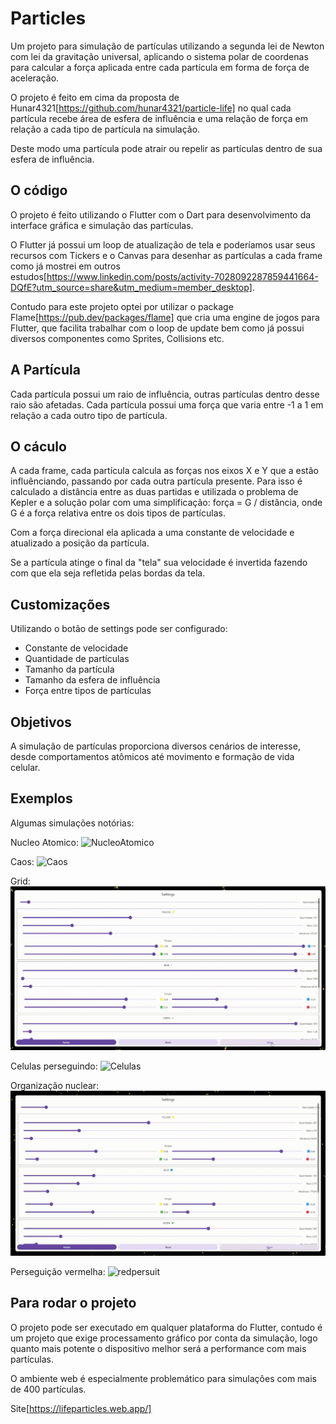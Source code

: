 # Particles

Um projeto para simulação de partículas utilizando a segunda lei de Newton com lei da gravitação universal, aplicando o sistema polar de coordenas para calcular a força aplicada entre cada partícula em forma de força de aceleração.

O projeto é feito em cima da proposta de Hunar4321[https://github.com/hunar4321/particle-life] no qual cada partícula recebe área de esfera de influência e uma relação de força em relação a cada tipo de partícula na simulação.

Deste modo uma partícula pode atrair ou repelir as partículas dentro de sua esfera de influência.

## O código

O projeto é feito utilizando o Flutter com o Dart para desenvolvimento da interface gráfica e simulação das partículas.

O Flutter já possui um loop de atualização de tela e poderíamos usar seus recursos com Tickers e o Canvas para desenhar as partículas a cada frame como já mostrei em outros estudos[https://www.linkedin.com/posts/activity-7028092287859441664-DQfE?utm_source=share&utm_medium=member_desktop].

Contudo para este projeto optei por utilizar o package Flame[https://pub.dev/packages/flame] que cria uma engine de jogos para Flutter, que facilita trabalhar com o loop de update bem como já possui diversos componentes como Sprites, Collisions etc.

## A Partícula

Cada partícula possui um raio de influência, outras partículas dentro desse raio são afetadas.
Cada partícula possui uma força que varia entre -1 a 1 em relação a cada outro tipo de partícula.

## O cáculo

A cada frame, cada partícula calcula as forças nos eixos X e Y que a estão influênciando, passando por cada outra partícula presente.
Para isso é calculado a distância entre as duas partidas e utilizada o problema de Kepler e a solução polar com uma simplificação: força = G / distância, onde G é a força relativa entre os dois tipos de partículas.

Com a força direcional ela aplicada a uma constante de velocidade e atualizado a posição da partícula.

Se a partícula atinge o final da "tela" sua velocidade é invertida fazendo com que ela seja refletida pelas bordas da tela.

## Customizações

Utilizando o botão de settings pode ser configurado:

- Constante de velocidade
- Quantidade de partículas
- Tamanho da partícula
- Tamanho da esfera de influência
- Força entre tipos de partículas

## Objetivos

A simulação de partículas proporciona diversos cenários de interesse, desde comportamentos atômicos até movimento e formação de vida celular.

## Exemplos

Algumas simulações notórias:

Nucleo Atomico:
![NucleoAtomico](examples/atomnuclear.gif "NucleoAtomico")

Caos:
![Caos](examples/Caotic.gif "Caos")

Grid:
![Grid](examples/grid.gif "Grid")

Celulas perseguindo:
![Celulas](examples/lifecell.gif "Celulas")

Organização nuclear:
![nuclear](examples/nucleardistribution.gif "nuclear")

Perseguição vermelha:
![redpersuit](examples/redpersuit.gif "nucleredpersuitar")

## Para rodar o projeto

O projeto pode ser executado em qualquer plataforma do Flutter, contudo é um projeto que exige processamento gráfico por conta da simulação, logo quanto mais potente o dispositivo melhor será a performance com mais partículas.

O ambiente web é especialmente problemático para simulações com mais de 400 partículas.

Site[https://lifeparticles.web.app/]
